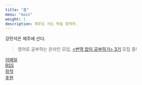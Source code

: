 ```yaml
---
title: "홈"
menu: "main"
weight: 1
description: 제주도 사는 독립 창작자.
---
```


<style>
li {
  list-style: none;
}

ul {
  padding: 0;
}
</style>

강민석은 제주에 산다.

> 영어로 공부하는 온라인 모임, [<번역 없이 공부하기> 3기](https://jagunbae.com/read-in-english-5/) 모집 중!

<ul>
<li><a href="https://letterbird.co/kang">이메일</a></li>
<li><a href="https://kangminsuk.com/ko/blog/index.xml">RSS</a></li>
<li><a href="https://kangminsuk.com/my-apps/">창작</a></li>
<li><a href="https://ko-fi.com/kangminsuk">후원</a></li>
</ul>